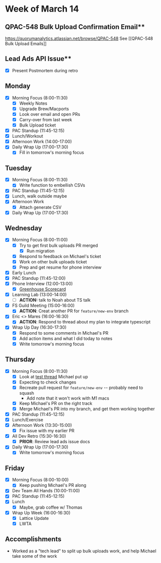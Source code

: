 # Week of March 14

## QPAC-548 Bulk Upload Confirmation Email**
https://quorumanalytics.atlassian.net/browse/QPAC-548
See [[QPAC-548 Bulk Upload Emails]]

## Lead Ads API Issue**
- [x] Present Postmortem during retro

## Monday
 - [x] Morning Focus (8:00-11:30)
	 - [x] Weekly Notes
	 - [x] Upgrade Brew/Macports
	 - [x] Look over email and open PRs
	 - [x] Carry-over from last week
	 - [x] Bulk Upload ticket
 - [x] PAC Standup (11:45-12:15)
 - [x] Lunch/Workout
 - [x] Afternoon Work (14:00-17:00)
 - [x] Daily Wrap Up (17:00-17:30)
	 - [x] Fill in tomorrow's morning focus

## Tuesday
 - [x] Morning Focus (8:00-11:30)
	 - [x] Write function to embellish CSVs
 - [x] PAC Standup (11:45-12:15)
 - [x] Lunch, walk outside maybe
 - [x] Afternoon Work
	 - [x] Attach generate CSV
 - [x] Daily Wrap Up (17:00-17:30)

## Wednesday
 - [x] Morning Focus (8:00-11:00)
	 - [x] Try to get first bulk uploads PR merged
		 - [x] Run migration
	 - [x] Respond to feedback on Michael's ticket
	 - [x] Work on other bulk uploads ticket
	 - [x] Prep and get resume for phone interview
 - [x] Early Lunch
 - [x] PAC Standup (11:45-12:00)
 - [x] Phone Interview (12:00-13:00)
	 - [x] [Greenhouse Scorecard][greenhouse]
 - [x] Learning Lab (13:00-14:00)
	 - [ ] **ACTION:** talk to Noah about TS talk
 - [x] FS Guild Meeting (15:00-16:00)
	 - [x] **ACTION**: Creat another PR for `feature/new-env` branch
 - [x] Eric <> Mares (16:00-16:30)
	 - [x] **ACTION**: Respond to thread about my plan to integrate typescript
 - [x] Wrap Up Day (16:30-17:30)
	 - [x] Respond to some comments in Michael's PR
	 - [x] Add action items and what I did today to notes
	 - [x] Write tomorrow's morning focus

[greenhouse]: https://www.google.com/url?q=https://app.greenhouse.io/guides/25849058/people/216541085/interview?application_id%3D236788647&sa=D&source=calendar&ust=1647884879704699&usg=AOvVaw07ApEj_zclCyFeC_iQBcW8

## Thursday
 - [x] Morning Focus (8:00-11:30)
	 - [x] Look at [test thread][slack-test] Michael put up
	 - [x] Expecting to check changes
	 - [x] Recreate pull request for `feature/new-env` -- probably need to squash
		 - Add note that it won't work with M1 macs
	 - [x] Keep Michael's PR on the right track
	 - [x] Merge Michael's PR into my branch, and get them working together
 - [x] PAC Standup (11:45-12:15)
 - [x] Lunch/Exercise
 - [x] Afternoon Work (13:30-15:00)
	 - [x] Fix issue with my earlier PR
 - [x] All Dev Retro (15:30-16:30)
	 - [x] **PRIOR**: Review lead ads issue docs
 - [x] Daily Wrap Up (17:00-17:30)
	 - [x] Write tomorrow's morning focus

[slack-test]: https://quorumanalytics.slack.com/archives/CUMJ0EK4J/p1647518401975639

## Friday
 - [x] Morning Focus (8:00-10:00)
	 - [x] Keep pushing Michael's PR along
 - [x] Dev Team All Hands (10:00-11:00)
 - [x] PAC Standup (11:45-12:15)
 - [x] Lunch
	 - [x] Maybe, grab coffee w/ Thomas
 - [x] Wrap Up Week (16:00-16:30)
	 - [x] Lattice Update
	 - [x] LWTA

## Accomplishments
 * Worked as a "tech lead" to split up bulk uploads work, and help Michael take some of the work